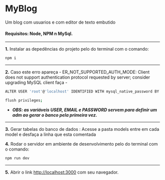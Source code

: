 # MyBlog
Um blog com usuarios e com editor de texto embutido

#### Requisitos: Node, NPM n MySql.
---
**1.** Instalar as depedências do projeto pelo do terminal com o comando:
```bash
npm i
```
---
**2.** Caso este erro apareça - ER_NOT_SUPPORTED_AUTH_MODE: Client does not support authentication protocol requested by server; consider upgrading MySQL client
faça - 
```bash
ALTER USER 'root'@'localhost' IDENTIFIED WITH mysql_native_password BY 'password';

flush privileges;
```
* ***OBS: as variáveis USER, EMAIL e PASSWORD servem para definir um adm ao gerar o banco pela primeira vez.***
---
**3.** Gerar tabelas do banco de dados :
Acesse a pasta models entre em cada model e desfaça a linha que esta comentada


**4.** Rodar o servidor em ambiente de desenvolvimento pelo do terminal com o comando:
```bash
npm run dev
```
---
**5.** Abrir o link [http://localhost:3000](http://localhost:3000) com seu navegador.
